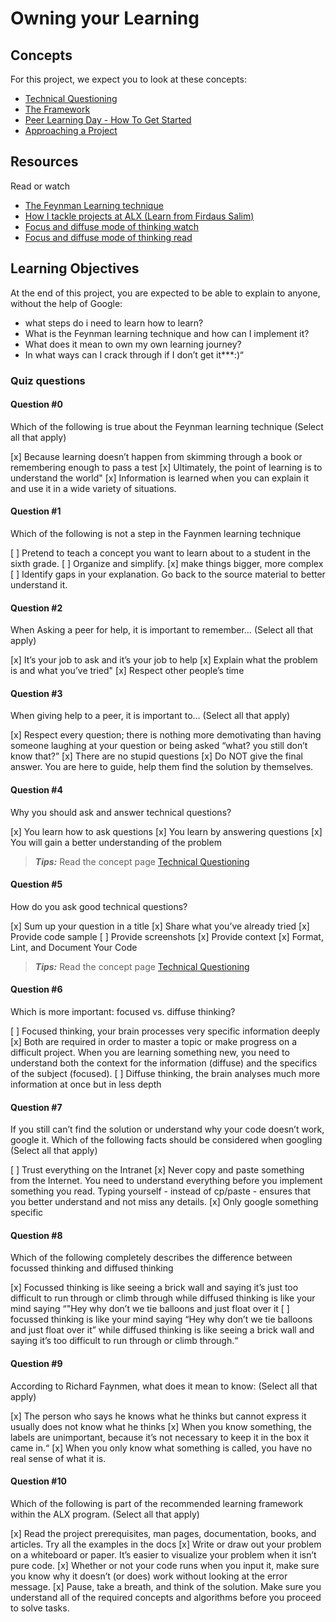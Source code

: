 # Owning your Learning

## Concepts

For this project, we expect you to look at these concepts:

- [Technical Questioning](resources/tech_questioning.md)
- [The Framework](resources/framework.md)
- [Peer Learning Day - How To Get Started](resources/pld.md)
- [Approaching a Project](resources/approaching_projects.md)

## Resources

Read or watch

- [The Feynman Learning technique](https://fs.blog/feynman-learning-technique/)
- [How I tackle projects at ALX (Learn from Firdaus Salim)](https://medium.com/alx-africa/how-i-tackle-my-software-engineering-projects-at-alx-610f3f5a6448)
- [Focus and diffuse mode of thinking watch](https://www.youtube.com/watch?v=WTr12dK2Se0)
- [Focus and diffuse mode of thinking read](https://www.brainscape.com/academy/focused-vs-diffuse-thinking-learning/)

## Learning Objectives

At the end of this project, you are expected to be able to explain to anyone, without the help of Google:

- what steps do i need to learn how to learn?
- What is the Feynman learning technique and how can I implement it?
- What does it mean to own my own learning journey?
- In what ways can I crack through if I don’t get it***:)“

### Quiz questions

#### Question #0

Which of the following is true about the Feynman learning technique (Select all that apply)

[x] Because learning doesn’t happen from skimming through a book or remembering enough to pass a test
[x] Ultimately, the point of learning is to understand the world"
[x] Information is learned when you can explain it and use it in a wide variety of situations.

#### Question #1

Which of the following is not a step in the Faynmen learning technique

[ ] Pretend to teach a concept you want to learn about to a student in the sixth grade.
[ ] Organize and simplify.
[x] make things bigger, more complex
[ ] Identify gaps in your explanation. Go back to the source material to better understand it.

#### Question #2

When Asking a peer for help, it is important to remember… (Select all that apply)

[x] It’s your job to ask and it’s your job to help
[x] Explain what the problem is and what you’ve tried"
[x] Respect other people’s time

#### Question #3

When giving help to a peer, it is important to… (Select all that apply)

[x] Respect every question; there is nothing more demotivating than having someone laughing at your question or being asked “what? you still don’t know that?”
[x] There are no stupid questions
[x] Do NOT give the final answer. You are here to guide, help them find the solution by themselves.

#### Question #4

Why you should ask and answer technical questions?

[x] You learn how to ask questions
[x] You learn by answering questions
[x] You will gain a better understanding of the problem

>
> _**Tips:**_
> Read the concept page [Technical Questioning](resources/tech_questioning.md)
>

#### Question #5

How do you ask good technical questions?

[x] Sum up your question in a title
[x] Share what you’ve already tried
[x] Provide code sample
[ ] Provide screenshots
[x] Provide context
[x] Format, Lint, and Document Your Code

>
> _**Tips:**_
> Read the concept page [Technical Questioning](resources/tech_questioning.md)
>

#### Question #6

Which is more important: focused vs. diffuse thinking?

[ ] Focused thinking, your brain processes very specific information deeply
[x] Both are required in order to master a topic or make progress on a difficult project. When you are learning something new, you need to understand both the context for the information (diffuse) and the specifics of the subject (focused).
[ ] Diffuse thinking, the brain analyses much more information at once but in less depth

#### Question #7

If you still can’t find the solution or understand why your code doesn’t work, google it. Which of the following facts should be considered when googling (Select all that apply)

[ ] Trust everything on the Intranet
[x] Never copy and paste something from the Internet. You need to understand everything before you implement something you read. Typing yourself - instead of cp/paste - ensures that you better understand and not miss any details.
[x] Only google something specific

#### Question #8

Which of the following completely describes the difference between focussed thinking and diffused thinking

[x] Focussed thinking is like seeing a brick wall and saying it’s just too difficult to run through or climb through while diffused thinking is like your mind saying “"Hey why don’t we tie balloons and just float over it
[ ] focussed thinking is like your mind saying “Hey why don’t we tie balloons and just float over it” while diffused thinking is like seeing a brick wall and saying it’s too difficult to run through or climb through.“

#### Question #9

According to Richard Faynmen, what does it mean to know: (Select all that apply)

[x] The person who says he knows what he thinks but cannot express it usually does not know what he thinks
[x] When you know something, the labels are unimportant, because it’s not necessary to keep it in the box it came in.“
[x] When you only know what something is called, you have no real sense of what it is.

#### Question #10

Which of the following is part of the recommended learning framework within the ALX program. (Select all that apply)

[x] Read the project prerequisites, man pages, documentation, books, and articles. Try all the examples in the docs
[x] Write or draw out your problem on a whiteboard or paper. It’s easier to visualize your problem when it isn’t pure code.
[x] Whether or not your code runs when you input it, make sure you know why it doesn’t (or does) work without looking at the error message.
[x] Pause, take a breath, and think of the solution. Make sure you understand all of the required concepts and algorithms before you proceed to solve tasks.
